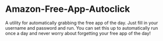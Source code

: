 Amazon-Free-App-Autoclick
=========================

A utility for automatically grabbing the free app of the day. Just fill in your username and password and run. You can set this up to automatically run once a day and never worry about forgetting your free app of the day!
